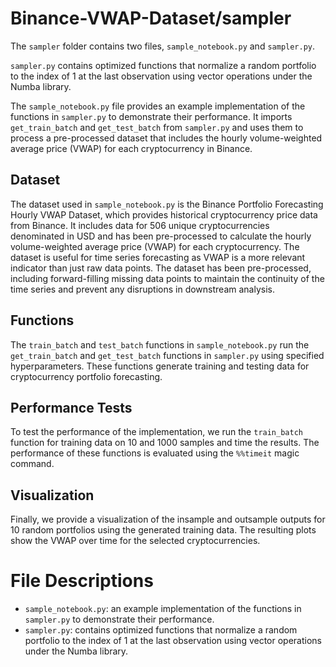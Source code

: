 # Binance-VWAP-Dataset/sampler

The `sampler` folder contains two files, `sample_notebook.py` and `sampler.py`. 

`sampler.py` contains optimized functions that normalize a random portfolio to the index of 1 at the last observation using vector operations under the Numba library.

The `sample_notebook.py` file provides an example implementation of the functions in `sampler.py` to demonstrate their performance. It imports `get_train_batch` and `get_test_batch` from `sampler.py` and uses them to process a pre-processed dataset that includes the hourly volume-weighted average price (VWAP) for each cryptocurrency in Binance. 

## Dataset
The dataset used in `sample_notebook.py` is the Binance Portfolio Forecasting Hourly VWAP Dataset, which provides historical cryptocurrency price data from Binance. It includes data for 506 unique cryptocurrencies denominated in USD and has been pre-processed to calculate the hourly volume-weighted average price (VWAP) for each cryptocurrency. The dataset is useful for time series forecasting as VWAP is a more relevant indicator than just raw data points. The dataset has been pre-processed, including forward-filling missing data points to maintain the continuity of the time series and prevent any disruptions in downstream analysis.

## Functions
The `train_batch` and `test_batch` functions in `sample_notebook.py` run the `get_train_batch` and `get_test_batch` functions in `sampler.py` using specified hyperparameters. These functions generate training and testing data for cryptocurrency portfolio forecasting.

## Performance Tests
To test the performance of the implementation, we run the `train_batch` function for training data on 10 and 1000 samples and time the results. The performance of these functions is evaluated using the `%%timeit` magic command.

## Visualization
Finally, we provide a visualization of the insample and outsample outputs for 10 random portfolios using the generated training data. The resulting plots show the VWAP over time for the selected cryptocurrencies.

# File Descriptions

- `sample_notebook.py`: an example implementation of the functions in `sampler.py` to demonstrate their performance.
- `sampler.py`: contains optimized functions that normalize a random portfolio to the index of 1 at the last observation using vector operations under the Numba library.